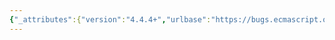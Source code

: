 ```yaml
---
{"_attributes":{"version":"4.4.4+","urlbase":"https://bugs.ecmascript.org/","maintainer":"dherman@mozilla.com"},"bug":{"bug_id":2413,"creation_ts":"2014-01-10 13:36:00 -0800","short_desc":"Required \"new\" to create DataView()","delta_ts":"2014-02-15 13:48:52 -0800","product":"Draft for 6th Edition","component":"technical issue","version":"Rev 21: November 8, 2013 Draft","rep_platform":"All","op_sys":"All","bug_status":"RESOLVED","resolution":"WORKSFORME","priority":"Normal","bug_severity":"normal","everconfirmed":true,"reporter":"sureshja","assigned_to":{"uid":"allen","name":"Allen Wirfs-Brock"},"cc":"sureshja","long_desc":[{"commentid":6965,"comment_count":0,"who":"sureshja","bug_when":"2014-01-10 13:36:31 -0800","thetext":"According to Sep2013 draft change notes (http://esdiscuss.org/topic/a-new-es6-draft-is-available) “new” is required to create DataView(). However the spec appears to still say (https://people.mozilla.org/~jorendorff/es6-draft.html#sec-dataview-constructor) DataView can be called without “new”. \n\nIs this change still not added to spec ? Probably ArrayBuffer and other TypedArray types also should be inline with DataView."},{"commentid":6966,"comment_count":1,"who":{"uid":"allen","name":"Allen Wirfs-Brock"},"bug_when":"2014-01-10 14:18:15 -0800","thetext":"(In reply to comment #0)\n\n> \n> Is this change still not added to spec ? Probably ArrayBuffer and other\n> TypedArray types also should be inline with DataView.\n\nSee http://people.mozilla.org/~jorendorff/es6-draft.html#sec-dataview-buffer-byteoffset-bytelength step 2.  \n\nA call like DataView(buff) will have undefined as its this value which throws in step 2."}]}}
---
```

